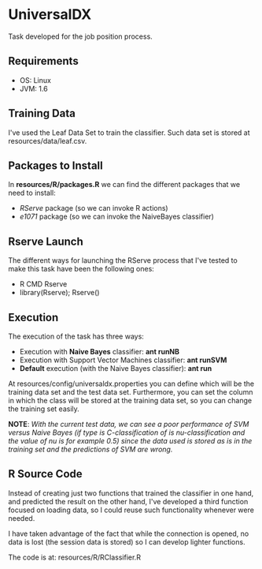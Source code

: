 UniversalDX
===========

Task developed for the job position process.

Requirements
------------

- OS: Linux
- JVM: 1.6

Training Data
-------------

I've used the Leaf Data Set to train the classifier. Such data set is stored at resources/data/leaf.csv.

Packages to Install
-------------------

In **resources/R/packages.R** we can find the different packages that we need to install:

- *RServe* package (so we can invoke R actions)
- *e1071* package (so we can invoke the NaiveBayes classifier)

Rserve Launch
-------------

The different ways for launching the RServe process that I've tested to make this task have been the following ones:

- R CMD Rserve
- library(Rserve); Rserve()

Execution
---------

The execution of the task has three ways:
- Execution with **Naive Bayes** classifier: **ant runNB**
- Execution with Support Vector Machines classifier: **ant runSVM**
- **Default** execution (with the Naive Bayes classifier): **ant run**

At resources/config/universaldx.properties you can define which will be the training data set and the test data set. Furthermore, you can set the column in which the class will be stored at the training data set, so you can change the training set easily.

**NOTE**: *With the current test data, we can see a poor performance of SVM versus Naive Bayes (if type is C-classification of is nu-classification and the value of nu is for example 0.5) since the data used is stored as is in the training set and the predictions of SVM are wrong.*

R Source Code
-------------

Instead of creating just two functions that trained the classifier in one hand, and predicted the result on the other hand, I've developed a third function focused on loading data, so I could reuse such functionality whenever were needed.

I have taken advantage of the fact that while the connection is opened, no data is lost (the session data is stored) so I can develop lighter functions.

The code is at: resources/R/RClassifier.R
